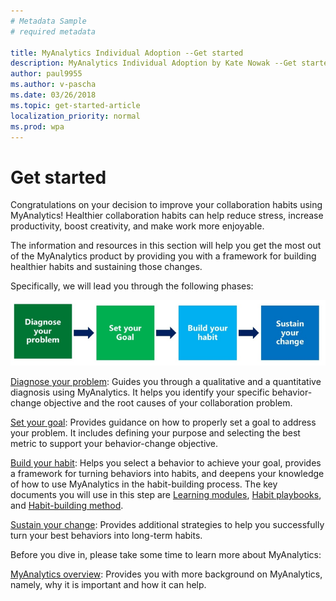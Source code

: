 ```yaml
---
# Metadata Sample
# required metadata

title: MyAnalytics Individual Adoption --Get started
description: MyAnalytics Individual Adoption by Kate Nowak --Get started section
author: paul9955
ms.author: v-pascha
ms.date: 03/26/2018
ms.topic: get-started-article
localization_priority: normal 
ms.prod: wpa
---
```


# Get started
Congratulations on your decision to improve your collaboration habits using MyAnalytics! Healthier collaboration habits can help reduce stress, increase productivity, boost creativity, and make work more enjoyable.

The information and resources in this section will help you get the most out of the MyAnalytics product by providing you with a framework for building healthier habits and sustaining those changes. 

Specifically, we will lead you through the following phases:

<img src="../../../Images/MyA/use/Adopt-indiv-0.PNG" alt="MyAnalytics change steps">

[Diagnose your problem](Indiv-adopt-diagnose.md): Guides you through a qualitative and a quantitative diagnosis using MyAnalytics. It helps you identify your specific behavior-change objective and the root causes of your collaboration problem.

[Set your goal](Indiv-adopt-set-goals.md): Provides guidance on how to properly set a goal to address your problem. It includes defining your purpose and selecting the best metric to support your behavior-change objective.

[Build your habit](Indiv-adopt-develop-habits.md): Helps you select a behavior to achieve your goal, provides a framework for turning behaviors into habits, and deepens your knowledge of how to use MyAnalytics in the habit-building process. The key documents you will use in this step are [Learning modules](Adopt-Learning-modules.md), [Habit playbooks](Adopt-Habit-playbooks.md), and [Habit-building method](Adopt-Habit-building-method.md).

[Sustain your change](Indiv-adopt-sustain-change.md): Provides additional strategies to help you successfully turn your best behaviors into long-term habits.

Before you dive in, please take some time to learn more about MyAnalytics:

[MyAnalytics overview](https://sway.com/K5EOvoLYrGUil5H1?ref=Link): Provides you with more background on MyAnalytics, namely, why it is important and how it can help.

<!--
REVIVE THIS AFTER GETTING LINK TO POSTED VIDEO! 
MyAnalytics product demo video: This provides you with a detailed tour of the MyAnalytics dashboard and Outlook add-in.
CHANGE THIS!
-->

<!-- REVIVE THIS PARAGRAPH AFTER ADDING LINK! 
Throughout your journey, don’t forget you can visit [add link] to find the definitions of MyAnalytics terms and metrics.
CHANGE THIS!
-->
